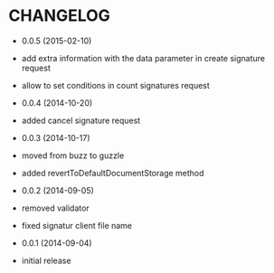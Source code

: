 CHANGELOG
=========

* 0.0.5 (2015-02-10)
 * add extra information with the data parameter in create signature request
 * allow to set conditions in count signatures request

* 0.0.4 (2014-10-20)
 * added cancel signature request

* 0.0.3 (2014-10-17)

 * moved from buzz to guzzle
 * added revertToDefaultDocumentStorage method

* 0.0.2 (2014-09-05)

 * removed validator
 * fixed signatur client file name

* 0.0.1 (2014-09-04)

 * initial release
